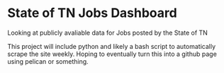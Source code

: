 # State of TN Jobs Dashboard
Looking at publicly avaliable data for Jobs posted by the State of TN


This project will include python and likely a bash script to automatically scrape the site weekly. Hoping to eventually turn this into a github page using pelican or something.
